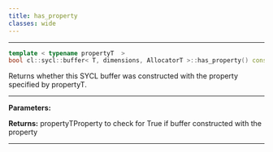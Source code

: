 ```yaml
---
title: has_property
classes: wide
---
```



---

```cpp
template < typename propertyT  >
bool cl::sycl::buffer< T, dimensions, AllocatorT >::has_property() const
```


Returns whether this SYCL buffer was constructed with the property specified by propertyT. 


---
**Parameters:**

**Returns:** propertyTProperty to check for True if buffer constructed with the property 

---
